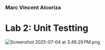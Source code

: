 ### Marc Vincent Alcoriza

# Lab 2: Unit Testting

![Screenshot 2025-07-04 at 3.49.29 PM.png](Screenshot%202025-07-04%20at%203.49.29%E2%80%AFPM.png)